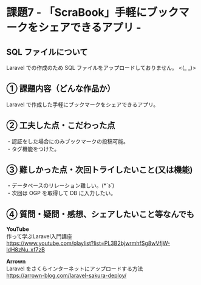 # 課題7 - 「ScraBook」手軽にブックマークをシェアできるアプリ -
  
## SQL ファイルについて
Laravel での作成のため SQL ファイルをアップロードしておりません。 <(_ _)> 

## ① 課題内容（どんな作品か）
Laravel で作成した手軽にブックマークをシェアできるアプリ。
  
## ② 工夫した点・こだわった点
・認証をした場合にのみブックマークの投稿可能。  
・タグ機能をつけた。  
  
## ③ 難しかった点・次回トライしたいこと(又は機能)
・データベースのリレーション難しい。(*´з`)  
・次回は OGP を取得して DB に入力したい。  
  
## ④ 質問・疑問・感想、シェアしたいこと等なんでも
**YouTube**  
作って学ぶLaravel入門講座  
https://www.youtube.com/playlist?list=PL3B2bjwrmhfSg8wVfjW-ldH8zNu_xf7zB  
  
**Arrown**  
Laravel をさくらインターネットにアップロードする方法  
https://arrown-blog.com/laravel-sakura-deploy/
